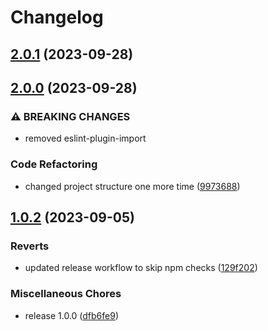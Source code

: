 # Changelog

## [2.0.1](https://github.com/garavest/eslint-config/compare/2.0.0...2.0.1) (2023-09-28)

## [2.0.0](https://github.com/garavest/eslint-config/compare/1.0.2...2.0.0) (2023-09-28)

### ⚠ BREAKING CHANGES

- removed eslint-plugin-import

### Code Refactoring

- changed project structure one more time ([9973688](https://github.com/garavest/eslint-config/commit/9973688661a2d5a575fc73d09b0485a53c6c05bd))

## [1.0.2](https://github.com/garavest/eslint-config/compare/v1.0.0...1.0.2) (2023-09-05)

### Reverts

- updated release workflow to skip npm checks ([129f202](https://github.com/garavest/eslint-config/commit/129f202673db67ccaa81b33f062975f7368c5800))

### Miscellaneous Chores

- release 1.0.0 ([dfb6fe9](https://github.com/garavest/eslint-config/commit/dfb6fe9469af83ecc0131e40929f752c66e237c3))
